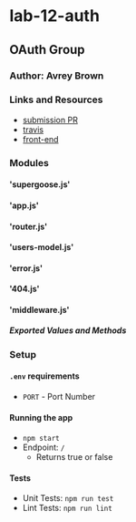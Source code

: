 # lab-12-auth

## OAuth Group

### Author: Avrey Brown

### Links and Resources
* [submission PR](https://github.com/AvreyBrown-401-advanced-javascript/lab-12-auth/pull/2)
* [travis](https://www.travis-ci.com/AvreyBrown-401-advanced-javascript/lab-12-auth)
* [front-end](https://lab-12-bavrey.herokuapp.com/)



### Modules
#### 'supergoose.js'
#### 'app.js'
#### 'router.js'
#### 'users-model.js'
#### 'error.js'
#### '404.js'
#### 'middleware.js'
##### Exported Values and Methods



### Setup
#### `.env` requirements
* `PORT` - Port Number

#### Running the app
* `npm start`
* Endpoint: `/`
  * Returns true or false
  
#### Tests
* Unit Tests: `npm run test`
* Lint Tests: `npm run lint`